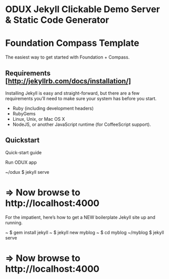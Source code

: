 ODUX Jekyll Clickable Demo Server & Static Code Generator
======

# Foundation Compass Template

The easiest way to get started with Foundation + Compass.

## Requirements [http://jekyllrb.com/docs/installation/]

Installing Jekyll is easy and straight-forward, but there are a few requirements you’ll need to make sure your system has before you start.

* Ruby (including development headers)
* RubyGems
* Linux, Unix, or Mac OS X
* NodeJS, or another JavaScript runtime (for CoffeeScript support).

## Quickstart
Quick-start guide

Run ODUX app

~/odux $ jekyll serve
# => Now browse to http://localhost:4000


For the impatient, here’s how to get a NEW boilerplate Jekyll site up and running.

~ $ gem install jekyll
~ $ jekyll new myblog
~ $ cd myblog
~/myblog $ jekyll serve
# => Now browse to http://localhost:4000




